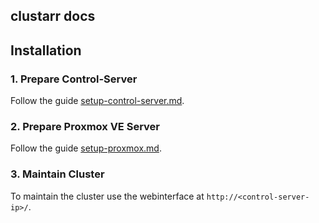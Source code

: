 clustarr docs
----

## Installation

### 1. Prepare Control-Server
Follow the guide [setup-control-server.md](setup-control-server.md).

### 2. Prepare Proxmox VE Server
Follow the guide [setup-proxmox.md](setup-proxmox.md).

### 3. Maintain Cluster
To maintain the cluster use the webinterface at `http://<control-server-ip>/`.
